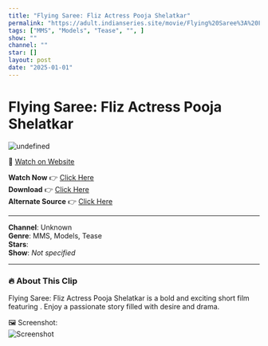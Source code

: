```yaml
---
title: "Flying Saree: Fliz Actress Pooja Shelatkar"
permalink: "https://adult.indianseries.site/movie/Flying%20Saree%3A%20Fliz%20Actress%20Pooja%20Shelatkar"
tags: ["MMS", "Models", "Tease", "", ]
show: ""
channel: ""
star: []
layout: post
date: "2025-01-01"
---
```


# Flying Saree: Fliz Actress Pooja Shelatkar

![undefined](https://desisins.com/wp-content/uploads/2024/09/Pooja-Shetlatker-MMS-DesiSins.com_cleanup.jpg)

🔗 [Watch on Website](https://adult.indianseries.site/movie/Flying%20Saree%3A%20Fliz%20Actress%20Pooja%20Shelatkar)

**Watch Now** 👉 [Click Here](https://adult.indianseries.site/movie/Flying%20Saree%3A%20Fliz%20Actress%20Pooja%20Shelatkar)  
**Download** 👉 [Click Here](https://adult.indianseries.site/movie/Flying%20Saree%3A%20Fliz%20Actress%20Pooja%20Shelatkar)  
**Alternate Source** 👉 [Click Here](https://adult.indianseries.site/movie/Flying%20Saree%3A%20Fliz%20Actress%20Pooja%20Shelatkar)

---

**Channel**: Unknown  
**Genre**: MMS, Models, Tease  
**Stars**:   
**Show**: *Not specified*

---

### 🔥 About This Clip

Flying Saree: Fliz Actress Pooja Shelatkar is a bold and exciting short film featuring . Enjoy a passionate story filled with desire and drama.
 
🖼️ Screenshot:  
![Screenshot](https://desisins.com/wp-content/uploads/2024/09/Pooja-Shetlatker-MMS-DesiSins.com_cleanup.jpg)
